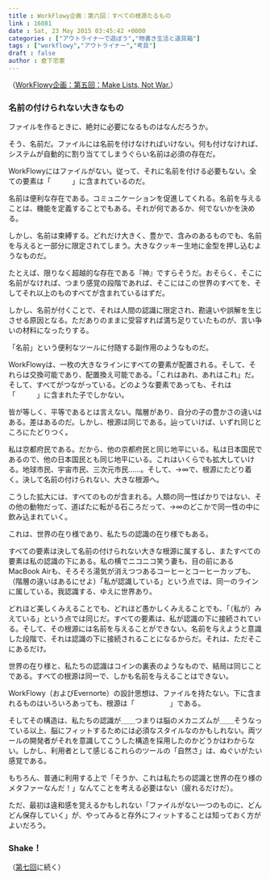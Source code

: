 ```yaml
---
title : WorkFlowy企画：第六回：すべての根源たるもの
link : 16081
date : Sat, 23 May 2015 03:45:42 +0000
categories : ["アウトライナーで遊ぼう","物書き生活と道具箱"]
tags : ["workflowy","アウトライナー","考具"]
draft : false
author : 倉下忠憲
---
```


（<a href="https://rashita.net/blog/?p=16074" target="_blank">WorkFlowy企画：第五回：Make Lists, Not War.</a>）

<H3>名前の付けられない大きなもの</H3>

ファイルを作るときに、絶対に必要になるものはなんだろうか。

そう、名前だ。ファイルには名前を付けなければいけない。何も付けなければ、システムが自動的に割り当ててしまうぐらい名前は必須の存在だ。

WorkFlowyにはファイルがない。従って、それに名前を付ける必要もない。全ての要素は「　　　」に含まれているのだ。

名前は便利な存在である。コミュニケーションを促進してくれる。名前を与えることは、機能を定義することでもある。それが何であるか、何でないかを決める。

しかし、名前は束縛する。どれだけ大きく、豊かで、含みのあるものでも、名前を与えると一部分に限定されてしまう。大きなクッキー生地に金型を押し込むようなものだ。

たとえば、限りなく超越的な存在である『神』ですらそうだ。おそらく、そこに名前がなければ、つまり感覚の段階であれば、そこにはこの世界のすべてを、そしてそれ以上のものすべてが含まれているはずだ。

しかし、名前が付くことで、それは人間の認識に限定され、勘違いや誤解を生じさせる原因となる。ただありのままに受容すれば満ち足りていたものが、言い争いの材料になったりする。

「名前」という便利なツールに付随する副作用のようなものだ。

WorkFlowyは、一枚の大きなラインにすべての要素が配置される。そして、それらは交換可能であり、配置換え可能である。「これはあれ、あれはこれ」だ。そして、すべてがつながっている。どのような要素であっても、それは「　　　」に含まれた子でしかない。

皆が等しく、平等であるとは言えない。階層があり、自分の子の豊かさの違いはある。差はあるのだ。しかし、根源は同じである。辿っていけば、いずれ同じところにたどりつく。

私は京都府民である。だから、他の京都府民と同じ地平にいる。私は日本国民であるので、他の日本国民とも同じ地平にいる。これはいくらでも拡大していける。地球市民、宇宙市民、三次元市民……。そして、→∞で、根源にたどり着く。決して名前の付けられない、大きな根源へ。

こうした拡大には、すべてのものが含まれる。人類の同一性ばかりではない、その他の動物だって、道ばたに転がる石ころだって、→∞のどこかで同一性の中に飲み込まれていく。

これは、世界の在り様であり、私たちの認識の在り様でもある。

すべての要素は決して名前の付けられない大きな根源に属するし、またすべての要素は私の認識の下にある。私の横でニコニコ笑う妻も、目の前にあるMacBook Airも、そろそろ湯気が消えつつあるコーヒーとコーヒーカップも、（階層の違いはあるにせよ）「私が認識している」という点では、同一のラインに属している。我認識する、ゆえに世界あり。

どれほど美しくみえることでも、どれほど愚かしくみえることでも、「（私が）みえている」という点では同じだ。すべての要素は、私が認識の下に接続されている。そして、その根源には名前を与えることができない。名前を与えようと意識した段階で、それは認識の下に接続されることになるからだ。それは、ただそこにあるだけ。

世界の在り様と、私たちの認識はコインの裏表のようなもので、結局は同じことである。すべての根源は同一で、しかも名前を与えることはできない。

WorkFlowy（およびEvernorte）の設計思想は、ファイルを持たない。下に含まれるものはいろいろあっても、根源は「　　　　　」である。

そしてその構造は、私たちの認識が＿＿つまりは脳のメカニズムが＿＿そうなっている以上、脳にフィットするためには必須なスタイルなのかもしれない。両ツールの開発者がそれを意識してこうした構造を採用したのかどうかはわからない。しかし、利用者として感じるこれらのツールの「自然さ」は、ぬぐいがたい感覚である。

もちろん、普通に利用する上で「そうか、これは私たちの認識と世界の在り様のメタファーなんだ！」なんてことを考える必要はない（疲れるだけだ）。

ただ、最初は違和感を覚えるかもしれない「ファイルがない一つのものに、どんどん保存していく」が、やってみると存外にフィットすることは知っておく方がよいだろう。

<H3>Shake！</H3>

（<a href="https://rashita.net/blog/?p=16089" target="_blank">第七回</a>に続く）


